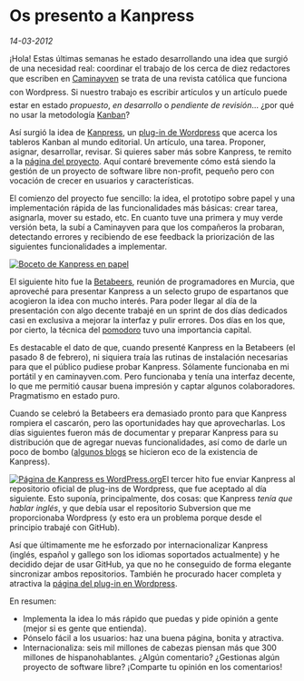 Os presento a Kanpress
======================

_14-03-2012_

¡Hola! Estas últimas semanas he estado desarrollando una idea que surgió de una necesidad real: coordinar el trabajo de los cerca de diez redactores que escriben en [Caminayven](http://www.caminayven.com) se trata de una revista católica que funciona con Wordpress. Si nuestro trabajo es escribir artículos y un artículo puede estar en estado _propuesto_, _en desarrollo_ o _pendiente de revisión_... ¿por qué no usar la metodología [Kanban](http://es.wikipedia.org/wiki/Kanban "Kanban en Wikipedia. Muy original, ¿verdad?")?

Así surgió la idea de [Kanpress](http://israelviana.es/kanpress_es "Homepage de Kanpress"), un [plug-in de Wordpress](http://wordpress.org/extend/plugins/kanpress/) que acerca los tableros Kanban al mundo editorial. Un artículo, una tarea. Proponer, asignar, desarrollar, revisar. Si quieres saber más sobre Kanpress, te remito a la [página del proyecto](http://www.israelviana.es/kanpress_es). Aquí contaré brevemente cómo está siendo la gestión de un proyecto de software libre non-profit, pequeño pero con vocación de crecer en usuarios y características.

El comienzo del proyecto fue sencillo: la idea, el prototipo sobre papel y una implementación rápida de las funcionalidades más básicas: crear tarea, asignarla, mover su estado, etc. En cuanto tuve una primera y muy verde versión beta, la subí a Caminayven para que los compañeros la probaran, detectando errores y recibiendo de ese feedback la priorización de las siguientes funcionalidades a implementar.

[![Boceto de Kanpress en papel](http://israelviana.es/wp-content/uploads/2013/02/454524114.jpg)](http://israelviana.es/wp-content/uploads/2013/02/454524114.jpg)

El siguiente hito fue la [Betabeers](http://betabeers.com/), reunión de programadores en Murcia, que aproveché para presentar Kanpress a un selecto grupo de espartanos que acogieron la idea con mucho interés. Para poder llegar al día de la presentación con algo decente trabajé en un sprint de dos días dedicados casi en exclusiva a mejorar la interfaz y pulir errores. Dos días en los que, por cierto, la técnica del [pomodoro](http://es.wikipedia.org/wiki/T%C3%A9cnica_Pomodoro) tuvo una importancia capital.

Es destacable el dato de que, cuando presenté Kanpress en la Betabeers (el pasado 8 de febrero), ni siquiera traía las rutinas de instalación necesarias para que el público pudiese probar Kanpress. Sólamente funcionaba en mi portátil y en caminayven.com. Pero funcionaba y tenía una interfaz decente, lo que me permitió causar buena impresión y captar algunos colaboradores. Pragmatismo en estado puro.

Cuando se celebró la Betabeers era demasiado pronto para que Kanpress rompiera el cascarón, pero las oportunidades hay que aprovecharlas. Los días siguientes fueron más de documentar y preparar Kanpress para su distribución que de agregar nuevas funcionalidades, así como de darle un poco de bombo ([algunos blogs](http://www.codigogeek.com/2012/02/12/kanpress-gestion-kanban-para-wordpress/) se hicieron eco de la existencia de Kanpress).

[![](http://israelviana.es/wp-content/uploads/2013/02/pagina-kanpress1-300x245.png "Página de Kanpress es WordPress.org")](http://wordpress.org/extend/plugins/kanpress/)El tercer hito fue enviar Kanpress al repositorio oficial de plug-ins de Wordpress, que fue aceptado al día siguiente. Esto suponía, principalmente, dos cosas: que Kanpress _tenía que hablar inglés_, y que debía usar el repositorio Subversion que me proporcionaba Wordpress (y esto era un problema porque desde el principio trabajé con GitHub).

Así que últimamente me he esforzado por internacionalizar Kanpress (inglés, español y gallego son los idiomas soportados actualmente) y he decidido dejar de usar GitHub, ya que no he conseguido de forma elegante sincronizar ambos repositorios. También he procurado hacer completa y atractiva la [página del plug-in en Wordpress](http://wordpress.org/extend/plugins/kanpress/).

En resumen:

*   Implementa la idea lo más rápido que puedas y pide opinión a gente (mejor si es gente que entienda).
*   Pónselo fácil a los usuarios: haz una buena página, bonita y atractiva.
*   Internacionaliza: seis mil millones de cabezas piensan más que 300 millones de hispanohablantes.
¿Algún comentario? ¿Gestionas algún proyecto de software libre? ¡Comparte tu opinión en los comentarios!
